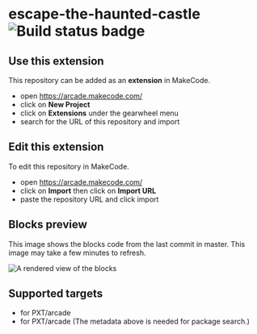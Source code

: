 # escape-the-haunted-castle ![Build status badge](https://github.com/kitty-hub/escape-the-haunted-castle/workflows/MakeCode/badge.svg)



## Use this extension

This repository can be added as an **extension** in MakeCode.

* open https://arcade.makecode.com/
* click on **New Project**
* click on **Extensions** under the gearwheel menu
* search for the URL of this repository and import

## Edit this extension

To edit this repository in MakeCode.

* open https://arcade.makecode.com/
* click on **Import** then click on **Import URL**
* paste the repository URL and click import

## Blocks preview

This image shows the blocks code from the last commit in master.
This image may take a few minutes to refresh.

![A rendered view of the blocks](https://github.com/kitty-hub/escape-the-haunted-castle/raw/master/.makecode/blocks.png)

## Supported targets

* for PXT/arcade
* for PXT/arcade
(The metadata above is needed for package search.)

